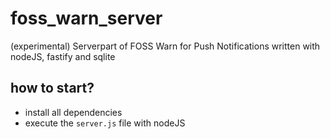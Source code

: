 # foss_warn_server
(experimental) Serverpart of FOSS Warn for Push Notifications written with nodeJS, fastify and sqlite

## how to start?
- install all dependencies
- execute the `server.js` file with nodeJS
